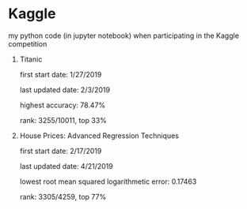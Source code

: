 # Kaggle
my python code (in jupyter notebook) when participating in the Kaggle competition


1. Titanic
		
	first start date: 1/27/2019
		
	last updated date: 2/3/2019
		
	highest accuracy: 78.47%
		
	rank: 3255/10011, top 33%

2. House Prices: Advanced Regression Techniques

	first start date: 2/17/2019
	
	last updated date: 4/21/2019
	
	lowest root mean squared logarithmetic error: 0.17463
	
	rank: 3305/4259, top 77%
